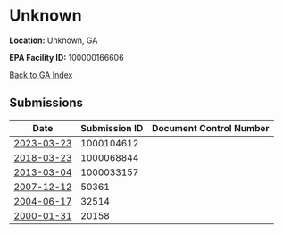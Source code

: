 # Unknown

**Location:** Unknown, GA

**EPA Facility ID:** 100000166606

[Back to GA Index](../../index.md)

## Submissions

| Date | Submission ID | Document Control Number |
|------|--------------|-------------------------|
| [2023-03-23](submissions/1000104612.md) | 1000104612 |  |
| [2018-03-23](submissions/1000068844.md) | 1000068844 |  |
| [2013-03-04](submissions/1000033157.md) | 1000033157 |  |
| [2007-12-12](submissions/50361.md) | 50361 |  |
| [2004-06-17](submissions/32514.md) | 32514 |  |
| [2000-01-31](submissions/20158.md) | 20158 |  |
